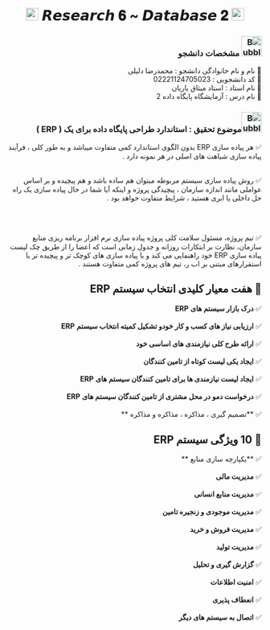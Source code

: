 <h1 align="center">
      <img src="https://emoji.discord.st/emojis/768b108d-274f-4f44-a634-8477b16efce7.gif" width="25">
    𝙍𝙚𝙨𝙚𝙖𝙧𝙘𝙝 𝟔 ~ 𝘿𝙖𝙩𝙖𝙗𝙖𝙨𝙚 𝟐
      <img src="https://emoji.discord.st/emojis/768b108d-274f-4f44-a634-8477b16efce7.gif" width="25">
</h1>


<div dir="rtl">
<h3 dir="rtl"><img src="https://raw.githubusercontent.com/Tarikul-Islam-Anik/Animated-Fluent-Emojis/master/Emojis/Symbols/Bubbles.png" alt="Bubbles" width="40" height="40" /> مشخصات دانشجو</h3>
    
💢 نام و نام خانوادگی دانشجو : محمدرضا دلیلی
<br>
💢 کد دانشجویی : 02221124705023
<br>
💢 نام استاد : استاد میثاق یاریان
<br>
💢 نام درس : آزمایشگاه پایگاه داده 2

</div>


<h3 dir="rtl"><img src="https://raw.githubusercontent.com/Tarikul-Islam-Anik/Animated-Fluent-Emojis/master/Emojis/Symbols/Bubbles.png" alt="Bubbles" width="40" height="40" />موضوع تحقیق : استاندارد طراحی پایگاه داده برای یک ( ERP )</h3>



<div dir="rtl">
      
✅ هر پیاده سازی ERP بدون الگوی استاندارد کمی متفاوت میباشد و به طور کلی ، فرآیند پیاده سازی شباهت های اصلی در هر نمونه دارد .
<br>
<br>

✅ روش پیاده سازی سیستم مربوطه میتوان هم ساده باشد و هم پیچیده و بر اساس عواملی مانند اندازه سازمان ، پیچیدگی پروژه و اینکه آیا شما در حال پیاده سازی یک راه حل داخلی یا ابری هستید ، شرایط متفاوت خواهد بود .

<br>
<br>

✅ تیم پروژه، مسئول سلامت کلی پروژه پیاده سازی نرم افزار برنامه ریزی منابع سازمان، نظارت بر ابتکارات روزانه و جدول زمانی است که اعضا را از طریق چک لیست پیاده سازی ERP خود راهنمایی می کند و با پیاده سازی های کوچک تر و پیچیده تر یا استقرارهای مبتنی بر اب ر، تیم های پروژه کمی متفاوت هستند .
      
</div>


<div dir="rtl">
<h2 dir="rtl">🛑 هفت معیار کلیدی انتخاب سیستم ERP</h2>

✅ **درک بازار سیستم های** **ERP**
<br>
<br>
✅ **ارزیابی نیاز های کسب و کار خودو تشکیل کمیته انتخاب سیستم** **ERP**
<br>
<br>
✅ **ارائه طرح کلی نیازمندی های اساسی خود**
<br>
<br>
✅ **ایجاد یکی لیست کوتاه از تامین کنندگان**
<br>
<br>
✅ **ایجاد لیست نیازمندی ها برای تامین کنندگان سیستم های** **ERP**
<br>
<br>
✅ **درخواست دمو در محل مشتری از تامین کنندگان سیستم های** **ERP**
<br>
<br>
✅ **تصمیم گیری ، مذاکره ، مذاکره و مذاکره **

</div>


<div dir="rtl">
<h2 dir="rtl">🛑 10 ویژگی سیستم ERP</h2>

✅ **یکپارچه سازی منابع **
<br>
<br>
✅ **مدیریت مالی**
<br>
<br>
✅ **مدیریت منابع انسانی**
<br>
<br>
✅ **مدیریت موجودی و زنجیره تامین**
<br>
<br>
✅ **مدیریت فروش و خرید**
<br>
<br>
✅ **مدیریت تولید**
<br>
<br>
✅ **گزارش گیری و تحلیل**
<br>
<br>
✅ **امنیت اطلاعات**
<br>
<br>
✅ **انعطاف پذیری**
<br>
<br>
✅ **اتصال به سیستم های دیگر**

</div>
